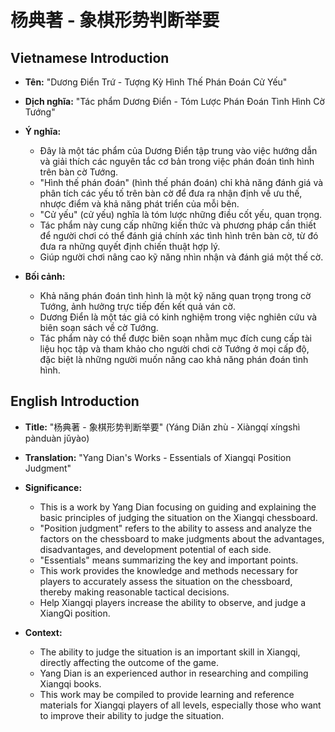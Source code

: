 # 杨典著 - 象棋形势判断举要

## Vietnamese Introduction

* **Tên:** "Dương Điển Trứ - Tượng Kỳ Hình Thế Phán Đoán Cử Yếu"
* **Dịch nghĩa:** "Tác phẩm Dương Điển - Tóm Lược Phán Đoán Tình Hình Cờ Tướng"
* **Ý nghĩa:**

    * Đây là một tác phẩm của Dương Điển tập trung vào việc hướng dẫn và giải thích các nguyên tắc cơ bản trong việc phán đoán tình hình trên bàn cờ Tướng.
    * "Hình thế phán đoán" (hình thế phán đoán) chỉ khả năng đánh giá và phân tích các yếu tố trên bàn cờ để đưa ra nhận định về ưu thế, nhược điểm và khả năng phát triển của mỗi bên.
    * "Cử yếu" (cử yếu) nghĩa là tóm lược những điều cốt yếu, quan trọng.
    * Tác phẩm này cung cấp những kiến thức và phương pháp cần thiết để người chơi có thể đánh giá chính xác tình hình trên bàn cờ, từ đó đưa ra những quyết định chiến thuật hợp lý.
    * Giúp người chơi nâng cao kỹ năng nhìn nhận và đánh giá một thế cờ.
* **Bối cảnh:**

    * Khả năng phán đoán tình hình là một kỹ năng quan trọng trong cờ Tướng, ảnh hưởng trực tiếp đến kết quả ván cờ.
    * Dương Điển là một tác giả có kinh nghiệm trong việc nghiên cứu và biên soạn sách về cờ Tướng.
    * Tác phẩm này có thể được biên soạn nhằm mục đích cung cấp tài liệu học tập và tham khảo cho người chơi cờ Tướng ở mọi cấp độ, đặc biệt là những người muốn nâng cao khả năng phán đoán tình hình.

## English Introduction

* **Title:** "杨典著 - 象棋形势判断举要" (Yáng Diǎn zhù - Xiàngqí xíngshì pànduàn jǔyào)
* **Translation:** "Yang Dian's Works - Essentials of Xiangqi Position Judgment"
* **Significance:**

    * This is a work by Yang Dian focusing on guiding and explaining the basic principles of judging the situation on the Xiangqi chessboard.
    * "Position judgment" refers to the ability to assess and analyze the factors on the chessboard to make judgments about the advantages, disadvantages, and development potential of each side.
    * "Essentials" means summarizing the key and important points.
    * This work provides the knowledge and methods necessary for players to accurately assess the situation on the chessboard, thereby making reasonable tactical decisions.
    * Help Xiangqi players increase the ability to observe, and judge a XiangQi position.
* **Context:**

    * The ability to judge the situation is an important skill in Xiangqi, directly affecting the outcome of the game.
    * Yang Dian is an experienced author in researching and compiling Xiangqi books.
    * This work may be compiled to provide learning and reference materials for Xiangqi players of all levels, especially those who want to improve their ability to judge the situation.